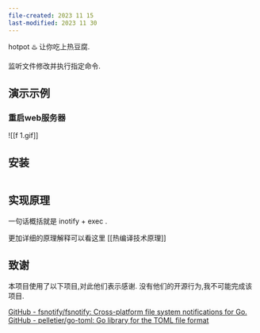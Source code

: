 ```yaml
---
file-created: 2023 11 15
last-modified: 2023 11 30
---
```


hotpot  ♨️  让你吃上热豆腐.

监听文件修改并执行指定命令.
## 演示示例

### 重启web服务器


![[f 1.gif]]








## 安装

```bash

```


## 实现原理

一句话概括就是 inotify + exec .  

更加详细的原理解释可以看这里 [[热编译技术原理]]

## 致谢

本项目使用了以下项目,对此他们表示感谢. 没有他们的开源行为,我不可能完成该项目. 

[GitHub - fsnotify/fsnotify: Cross-platform file system notifications for Go.](https://github.com/fsnotify/fsnotify)
[GitHub - pelletier/go-toml: Go library for the TOML file format](https://github.com/pelletier/go-toml)




